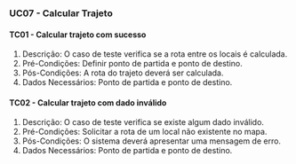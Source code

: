 ### UC07 - Calcular Trajeto

#### TC01 - Calcular trajeto com sucesso
1. Descrição: O caso de teste verifica se a rota entre os locais é calculada.
2. Pré-Condições: Definir ponto de partida e ponto de destino.
3. Pós-Condições: A rota do trajeto deverá ser calculada.
4. Dados Necessários: Ponto de partida e ponto de destino.

#### TC02 - Calcular trajeto com dado inválido
1. Descrição: O caso de teste verifica se existe algum dado inválido.
2. Pré-Condições: Solicitar a rota de um local não existente no mapa.
3. Pós-Condições: O sistema deverá apresentar uma mensagem de erro.
4. Dados Necessários: Ponto de partida e ponto de destino. 


